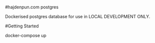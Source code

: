 #hajdenpun.com postgres

Dockerised postgres database for use in LOCAL DEVELOPMENT ONLY.

#Getting Started

docker-compose up